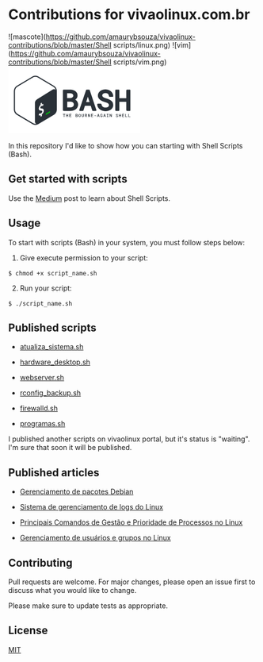 # Contributions for vivaolinux.com.br

![mascote](https://github.com/amaurybsouza/vivaolinux-contributions/blob/master/Shell scripts/linux.png) ![vim](https://github.com/amaurybsouza/vivaolinux-contributions/blob/master/Shell scripts/vim.png) ![bash](https://github.com/amaurybsouza/vivaolinux-contributions/blob/master/Shell%20scripts/bash.png)

In this repository I'd like to show how you can starting with Shell Scripts (Bash). 

## Get started with scripts

Use the [Medium](https://medium.com/@amaurybsouza/automa%C3%A7%C3%A3o-com-shell-script-9af0457601c3) post to learn about Shell Scripts.  


## Usage

To start with scripts (Bash) in your system, you must follow steps below:

1) Give execute permission to your script:
```
$ chmod +x script_name.sh 
```
2) Run your script:  

```  
$ ./script_name.sh
```

## Published scripts

- [atualiza_sistema.sh](https://www.vivaolinux.com.br/script/Atualizar-Sistema-Ubuntu)

- [hardware_desktop.sh](https://www.vivaolinux.com.br/script/Gerenciamento-de-software-e-hardware-de-desktop)

- [webserver.sh](https://www.vivaolinux.com.br/script/Instalacao-do-LAMP-no-Linux-Ubuntu)

- [rconfig_backup.sh](https://www.vivaolinux.com.br/script/Limpeza-dos-dados-do-rConfig-ferramenta-open-source-de-gerenciamento-de-configuracao)

- [firewalld.sh](https://www.vivaolinux.com.br/script/Gerenciamento-com-firewalld-no-CentOS-7/)

- [programas.sh](https://www.vivaolinux.com.br/script/Instalacao-de-programas-no-Ubuntu-Linux/)

I published another scripts on vivaolinux portal, but it's status is "waiting". I'm sure that soon it will be published.

## Published articles

- [Gerenciamento de pacotes Debian](https://www.vivaolinux.com.br/artigo/Gerenciamento-de-pacotes-Debian-principais-comandos-LPIC-1)

- [Sistema de gerenciamento de logs do Linux
](https://www.vivaolinux.com.br/artigo/Sistema-de-gerenciamento-de-logs-do-Linux)

- [Principais Comandos de Gestão e Prioridade de Processos no Linux
](https://www.vivaolinux.com.br/artigo/Principais-Comandos-de-Gestao-e-Prioridade-de-Processos-no-Linux)

- [Gerenciamento de usuários e grupos no Linux](https://www.vivaolinux.com.br/dica/Gerenciamento-de-usuarios-e-grupos-no-Linux-LPIC-102)


## Contributing
Pull requests are welcome. For major changes, please open an issue first to discuss what you would like to change.

Please make sure to update tests as appropriate.

## License
[MIT](https://choosealicense.com/licenses/mit/)
